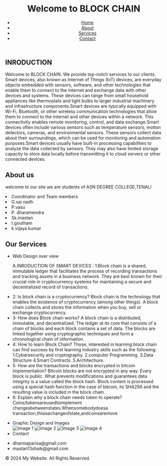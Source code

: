 <!DOCTYPE html>
<html lang="en">
<head>
    <meta charset="UTF-8">
    <meta http-equiv="X-UA-Compatible" content="IE=edge">
    <meta name="viewport" content="width=device-width, initial-scale=1.0">
    <title>BLOCK CHAIN</title>
</head>
<body>
    <header>
        <h1>Welcome to BLOCK CHAIN</h1>
        <nav>
            <ul>
                <li><a href="#">Home</a></li>
                <li><a href="#">About</a></li>
                <li><a href="#">Services</a></li>
                <li><a href="#">Contact</a></li>
            </ul>
        </nav>
    </header>
    <main>
        <section>
            <h2>INRODUCTION</h2>
            <p>Welcome to BLOCK CHAIN. We provide top-notch services to our clients.
 Smart devices, also known as Internet of Things (IoT) devices, are everyday objects embedded with sensors, software, and other technologies that enable them to connect to the internet and exchange data with other devices and systems. These devices can range from small household appliances like thermostats and light bulbs to larger industrial machinery and infrastructure components.Smart devices are typically equipped with Wi-Fi, Bluetooth, or other wireless communication technologies that allow them to connect to the internet and other devices within a network. This connectivity enables remote monitoring, control, and data exchange.Smart devices often include various sensors such as temperature sensors, motion detectors, cameras, and environmental sensors. These sensors collect data about their surroundings, which can be used for monitoring and automation purposes.Smart devices usually have built-in processing capabilities to analyze the data collected by sensors. They may also have limited storage capacity to store data locally before transmitting it to cloud servers or other connected devices.
</p>
        </section>
<section>
<h2>About us</h2>
<p> welcome to our site we are students of ASN DEGREE COLLEGE,TENALI
      <li> Coordinator and Team members</li>
       <li>G.sai nadh</li>
       <li> P.vasu</li>
       <li> P. dharamendra</li>
        <li> Sk.mastan</li>
<li>t.goutham</li>
<li> k.vijaya kumar</li>
</P>
</section> 
        <section>
            <h2>Our Services</h2>
            <ul>
                <li>Web Design over view</li>
<p> A.INRODUCTION OF SMART DEVICES :
 1:Block chain is a shared, immutable ledger that facilitates the process of recording
transactions and tracking assets in a business network. They are best known for their
crucial role in cryptocurrency systems for maintaining a secure and decentralized record
of transactions.</li>

<li>2: Is block chain is a cryptocurrency?
Block chain is the technology that enables the existence of cryptocurrency (among other things).
A block chain collects and stores the information when you buy, sell or exchange cryptocurrency.</li>

<li>3: How does Block chain works?
A block chain is a distributed, immutable, and decentralized. The ledger at its core that consists of
a chain of blocks and each block contains a set of data. The blocks are linked together using
cryptographic techniques and form a chronological chain of information.</li>

<li>4: How to learn Block Chain?
Those, interested in learning block chain can find success by first learning industry skills such as
the following:
1.Cybersecurity and cryptography.
2.computer Programming.
3.Data Structure
4.Smart Contracts.
5.Architechure.</li>
 <li>5: How are the transactions and blocks encrypted in bitcoin implementation?
Bitcoin blocks are not encrypted in any way. Every block is public. What prevents modifications
and guarantees data integrity is a value called the block hash. Block content is processed using a
special hash function in the case of bitcoin, its SHA256 and the resulting value is included in the
block chain.</li>
 <li>6: Explain why a block chain needs token to operate?
Coins/tokensareusedtoimplement changesbetweenstates.Whensomebodydoesa
transaction,thisisachangeofstate,andcoinsaremove </li>
</p>
<li>Graphic Design and Images</li>
<img src="image1.jpg" alt="Image 1">
    <img src="image2.jpg" alt="Image 2">
    <img src="image3.jpg" alt="Image 3">
    <img src="image4.jpg" alt="Image 4">
<li>Contact</li>
<p> <li>dharmaparisa@gmail.com</li>
       <li>mastan13shaik@gmail.com</li>
       </p>
       </ul>
        </section>
        </main>
    <footer>
        <p>&copy; 2024 My Website. All Rights Reserved.</p>
    </footer>
</body>
</html>
